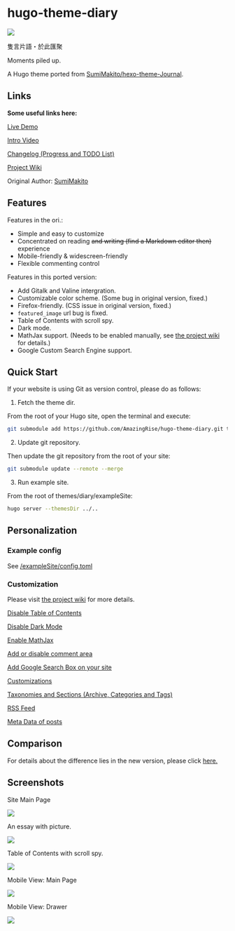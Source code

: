 # hugo-theme-diary
![](https://img.shields.io/badge/license-MIT-blue.svg)

隻言片語・於此匯聚

Moments piled up.

A Hugo theme ported from [SumiMakito/hexo-theme-Journal](https://github.com/SumiMakito/hexo-theme-Journal/).

## Links

**Some useful links here:**

[Live Demo](https://amazingrise.net/)

[Intro Video](https://www.bilibili.com/video/av84273002)

[Changelog (Progress and TODO List)](https://github.com/AmazingRise/hugo-theme-diary/projects/)

[Project Wiki](https://github.com/amazingrise/hugo-theme-diary/wiki)

Original Author: [SumiMakito](https://github.com/SumiMakito)


## Features

Features in the ori.:

- Simple and easy to customize
- Concentrated on reading <del>and writing (find a Markdown editor then)</del> experience
- Mobile-friendly & widescreen-friendly
- Flexible commenting control

Features in this ported version:

- Add Gitalk and Valine intergration.
- Customizable color scheme. (Some bug in original version, fixed.)
- Firefox-friendly. (CSS issue in original version, fixed.)
- `featured_image` url bug is fixed.
- Table of Contents with scroll spy.
- Dark mode.
- MathJax support. (Needs to be enabled manually, see [the project wiki](https://github.com/amazingrise/hugo-theme-diary/wiki) for details.)
- Google Custom Search Engine support.

## Quick Start

If your website is using Git as version control, please do as follows:

1. Fetch the theme dir.

From the root of your Hugo site, open the terminal and execute:
```bash
git submodule add https://github.com/AmazingRise/hugo-theme-diary.git themes/diary
```
2. Update git repository.

Then update the git repository from the root of your site:
```bash
git submodule update --remote --merge
```

3. Run example site.

From the root of themes/diary/exampleSite:
```bash
hugo server --themesDir ../..
```
## Personalization

### Example config

See [/exampleSite/config.toml](https://github.com/AmazingRise/hugo-theme-diary/blob/master/exampleSite/config.toml)

### Customization

Please visit [the project wiki](https://github.com/amazingrise/hugo-theme-diary/wiki) for more details.

[Disable Table of Contents](https://github.com/AmazingRise/hugo-theme-diary/wiki/Table-Of-Contents)

[Disable Dark Mode](https://github.com/AmazingRise/hugo-theme-diary/wiki/Dark-Mode)

[Enable MathJax](https://github.com/AmazingRise/hugo-theme-diary/wiki/MathJax)

[Add or disable comment area](https://github.com/AmazingRise/hugo-theme-diary/wiki/Comment-Area)

[Add Google Search Box on your site](https://github.com/AmazingRise/hugo-theme-diary/wiki/Customization#add-google-search-box-on-your-site)

[Customizations](https://github.com/AmazingRise/hugo-theme-diary/wiki/Customization)

[Taxonomies and Sections (Archive, Categories and Tags)](https://github.com/AmazingRise/hugo-theme-diary/wiki/Taxonomies-and-Sections-(Archive,-Categories-and-Tags))

[RSS Feed](https://github.com/AmazingRise/hugo-theme-diary/wiki/RSS-Feed)

[Meta Data of posts](https://github.com/AmazingRise/hugo-theme-diary/wiki/Post's-meta-data)

## Comparison

For details about the difference lies in the new version, please click [here.](https://github.com/AmazingRise/hugo-theme-diary/wiki/Comparison)

## Screenshots

Site Main Page

![](https://raw.githubusercontent.com/AmazingRise/hugo-theme-diary/master/images/tn.png)

An essay with picture.

![](https://raw.githubusercontent.com/AmazingRise/hugo-theme-diary/master/images/essay.png)

Table of Contents with scroll spy.

![](https://raw.githubusercontent.com/AmazingRise/hugo-theme-diary/master/images/essay2.png)

Mobile View: Main Page

![](https://raw.githubusercontent.com/AmazingRise/hugo-theme-diary/master/images/m_main.png)

Mobile View: Drawer

![](https://raw.githubusercontent.com/AmazingRise/hugo-theme-diary/master/images/m_drawer.png)